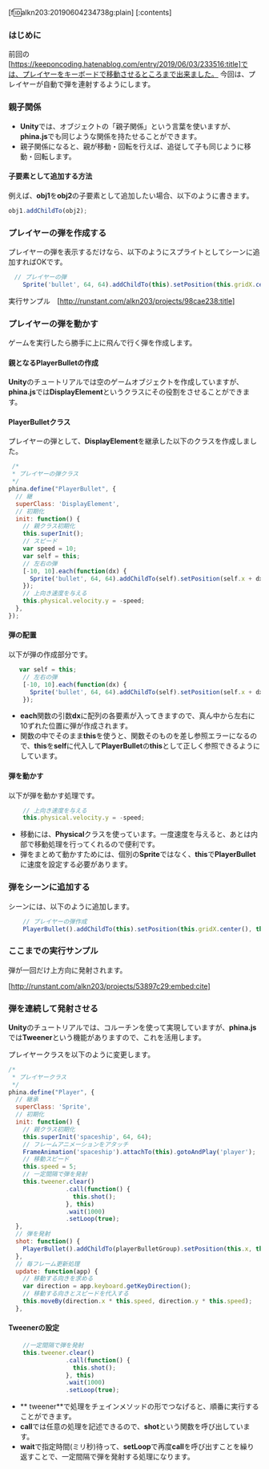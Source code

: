 [f:id:alkn203:20190604234738g:plain]
[:contents]

### はじめに
前回の[https://keeponcoding.hatenablog.com/entry/2019/06/03/233516:title]では、プレイヤーをキーボードで移動させるところまで出来ました。 今回は、プレイヤーが自動で弾を連射するようにします。

### 親子関係
* **Unity**では、オブジェクトの「親子関係」という言葉を使いますが、**phina.js**でも同じような関係を持たせることができます。
* 親子関係になると、親が移動・回転を行えば、追従して子も同じように移動・回転します。

#### 子要素として追加する方法
例えば、**obj1**を**obj2**の子要素として追加したい場合、以下のように書きます。

```javascript
obj1.addChildTo(obj2);
```

### プレイヤーの弾を作成する
プレイヤーの弾を表示するだけなら、以下のようにスプライトとしてシーンに追加すればOKです。

```javascript
　// プレイヤーの弾
    Sprite('bullet', 64, 64).addChildTo(this).setPosition(this.gridX.center(), this.gridY.center());
```

実行サンプル　[http://runstant.com/alkn203/projects/98cae238:title]

### プレイヤーの弾を動かす
ゲームを実行したら勝手に上に飛んで行く弾を作成します。

#### 親となるPlayerBulletの作成
**Unity**のチュートリアルでは空のゲームオブジェクトを作成していますが、**phina.js**では**DisplayElement**というクラスにその役割をさせることができます。

#### PlayerBulletクラス
プレイヤーの弾として、**DisplayElement**を継承した以下のクラスを作成しました。

```javascript
 /*
 * プレイヤーの弾クラス
 */
phina.define("PlayerBullet", {
  // 継
  superClass: 'DisplayElement',
  // 初期化
  init: function() {
    // 親クラス初期化
    this.superInit();
    // スピード
    var speed = 10;
    var self = this;
    // 左右の弾
    [-10, 10].each(function(dx) {
      Sprite('bullet', 64, 64).addChildTo(self).setPosition(self.x + dx, self.y);
    });
    // 上向き速度を与える
    this.physical.velocity.y = -speed;
  },
});
```

#### 弾の配置
以下が弾の作成部分です。

```javascript
   var self = this;
    // 左右の弾
    [-10, 10].each(function(dx) {
      Sprite('bullet', 64, 64).addChildTo(self).setPosition(self.x + dx, self.y);
    });
```

* **each**関数の引数**dx**に配列の各要素が入ってきますので、真ん中から左右に10ずれた位置に弾が作成されます。
* 関数の中でそのまま**this**を使うと、関数そのものを差し参照エラーになるので、**this**を**self**に代入して**PlayerBullet**の**this**として正しく参照できるようにしています。

#### 弾を動かす
以下が弾を動かす処理です。

```javascript
    // 上向き速度を与える
    this.physical.velocity.y = -speed;
```

* 移動には、**Physical**クラスを使っています。一度速度を与えると、あとは内部で移動処理を行ってくれるので便利です。
* 弾をまとめて動かすためには、個別の**Sprite**ではなく、**this**で**PlayerBullet**に速度を設定する必要があります。

### 弾をシーンに追加する
シーンには、以下のように追加します。

```javascript
    // プレイヤーの弾作成
    PlayerBullet().addChildTo(this).setPosition(this.gridX.center(), this.gridY.center());
```

### ここまでの実行サンプル
弾が一回だけ上方向に発射されます。

[http://runstant.com/alkn203/projects/53897c29:embed:cite]

### 弾を連続して発射させる
**Unity**のチュートリアルでは、コルーチンを使って実現していますが、**phina.js**では**Tweener**という機能がありますので、これを活用します。

プレイヤークラスを以下のように変更します。

```javascript
/*
 * プレイヤークラス
 */
phina.define("Player", {
  // 継承
  superClass: 'Sprite',
  // 初期化
  init: function() {
    // 親クラス初期化
    this.superInit('spaceship', 64, 64);
    // フレームアニメーションをアタッチ
    FrameAnimation('spaceship').attachTo(this).gotoAndPlay('player');
    // 移動スピード
    this.speed = 5;
    // 一定間隔で弾を発射
    this.tweener.clear()
                .call(function() {
                  this.shot();
                }, this)
                .wait(1000)
                .setLoop(true); 
  },
  // 弾を発射
  shot: function() {
    PlayerBullet().addChildTo(playerBulletGroup).setPosition(this.x, this.y);
  },
  // 毎フレーム更新処理
  update: function(app) {
    // 移動する向きを求める
    var direction = app.keyboard.getKeyDirection();
    // 移動する向きとスピードを代入する
    this.moveBy(direction.x * this.speed, direction.y * this.speed);
  },
```

#### Tweenerの設定

```javascript
    //一定間隔で弾を発射
    this.tweener.clear()
                .call(function() {
                  this.shot();
                }, this)
                .wait(1000)
                .setLoop(true); 
```

* ** tweener**で処理をチェインメソッドの形でつなげると、順番に実行することができます。
* **call**では任意の処理を記述できるので、**shot**という関数を呼び出しています。
* **wait**で指定時間(ミリ秒)待って、**setLoop**で再度**call**を呼び出すことを繰り返すことで、一定間隔で弾を発射する処理になります。






